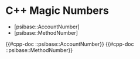 # C++ Magic Numbers

- [psibase::AccountNumber]
- [psibase::MethodNumber]

{{#cpp-doc ::psibase::AccountNumber}}
{{#cpp-doc ::psibase::MethodNumber}}
